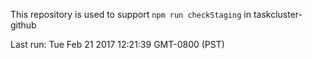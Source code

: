 This repository is used to support `npm run checkStaging` in taskcluster-github

Last run: Tue Feb 21 2017 12:21:39 GMT-0800 (PST)